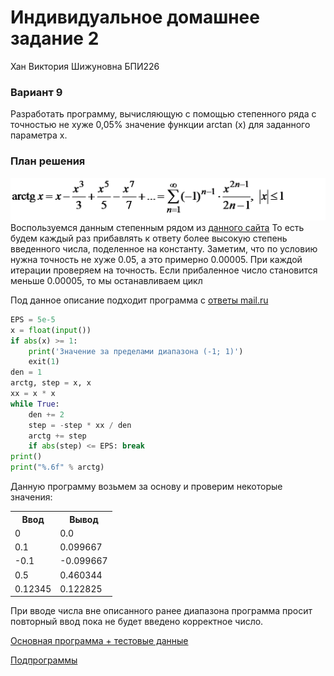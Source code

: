 # Индивидуальное домашнее задание 2
Хан Виктория Шижуновна
БПИ226
### Вариант 9
Разработать программу, вычисляющую с помощью степенного
ряда с точностью не хуже 0,05% значение функции arctan (x) для
заданного параметра x.
### План решения
![Степенной ряд арктангенса](image1020.png)
Воспользуемся данным степенным рядом из [данного сайта](https://life-prog.ru/2_78829_lektsiya--ryadi-teylora-i-maklorena.html)
То есть будем каждый раз прибавлять к ответу более высокую степень введенного числа, поделенное на константу. 
Заметим, что по условию нужна точность не хуже 0.05, а это примерно 0.00005. 
При каждой итерации проверяем на точность. Если прибаленное число становится меньше 0.00005, то мы останавливаем цикл

Под данное описание подходит программа с [ответы mail.ru](https://otvet.mail.ru/question/232380363)
```python
EPS = 5e-5
x = float(input())
if abs(x) >= 1:
    print('Значение за пределами диапазона (-1; 1)')
    exit(1)
den = 1
arctg, step = x, x
xx = x * x
while True:
    den += 2
    step = -step * xx / den
    arctg += step
    if abs(step) <= EPS: break
print()
print("%.6f" % arctg)
```

Данную программу возьмем за основу и проверим некоторые значения: 
<table>
    <tr>
        <th>Ввод</th>
        <th>Вывод</th>
    </tr>
    <tr>
        <td>0</td>
        <td>0.0</td>
    </tr>
    <tr>
        <td>0.1</td>
        <td>0.099667</td>
    </tr>
    <tr>
        <td>-0.1</td>
        <td>-0.099667</td>
    </tr>
    <tr>
        <td>0.5</td>
        <td>0.460344</td>
    </tr>
    <tr>
        <td>0.12345</td>
        <td>0.122825</td>
    </tr>
</table>

При вводе числа вне описанного ранее диапазона программа просит повторный ввод пока не будет введено корректное число. 

[Основная программа + тестовые данные](IndHW2/main.asm)

[Подпрограммы](IndHW2/subprograms.asm)
[]()
